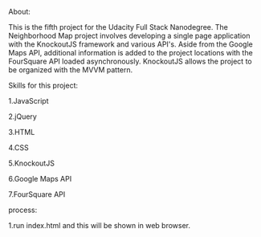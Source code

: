 About:

This is the fifth project for the Udacity Full Stack Nanodegree. The Neighborhood Map project involves developing a single page application with the KnockoutJS framework and various API's. Aside from the Google Maps API, additional information is added to the project locations with the FourSquare API loaded asynchronously. KnockoutJS allows the project to be organized with the MVVM pattern.

Skills  for this project:

1.JavaScript

2.jQuery

3.HTML

4.CSS

5.KnockoutJS

6.Google Maps API

7.FourSquare API

process:

1.run index.html and this will be shown in web browser.
